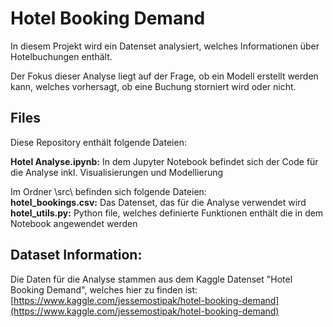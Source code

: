 # Hotel Booking Demand

In diesem Projekt wird ein Datenset analysiert, welches Informationen über Hotelbuchungen enthält.

Der Fokus dieser Analyse liegt auf der Frage, ob ein Modell erstellt werden kann, welches vorhersagt, 
ob eine Buchung storniert wird oder nicht.

## Files
Diese Repository enthält folgende Dateien:

**Hotel Analyse.ipynb:** In dem Jupyter Notebook befindet sich der Code für die Analyse inkl. Visualisierungen und Modellierung

Im Ordner \src\ befinden sich folgende Dateien:  
**hotel_bookings.csv:** Das Datenset, das für die Analyse verwendet wird  
**hotel_utils.py:** Python file, welches definierte Funktionen enthält die in dem Notebook angewendet werden

## Dataset Information:  
Die Daten für die Analyse stammen aus dem Kaggle Datenset "Hotel Booking Demand", welches hier zu finden ist: [https://www.kaggle.com/jessemostipak/hotel-booking-demand](https://www.kaggle.com/jessemostipak/hotel-booking-demand)
